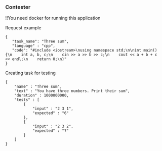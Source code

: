 ### Contester

!!You need docker for running this application

Request example

 ```
 {
    "task_name": "Three sum",
    "language" : "cpp",
    "code": "#include <iostream>\nusing namespace std;\n\nint main() {\n    int a, b, c;\n    cin >> a >> b >> c;\n    cout << a + b + c  << endl;\n    return 0;\n}"
}
 ```
 
Creating task for testing

```
{
    "name" : "Three sum",
    "text" : "You have three numbers. Print their sum",
    "duration" : 1000000000,
    "tests" : [
        {
            "input" : "2 3 1",
            "expected" : "6"
        },
        {
            "input" : "2 3 2",
            "expected" : "7"
        }
    ]
}
```

